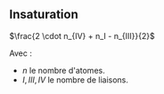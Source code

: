## Insaturation

$\frac{2 \cdot n_{IV} + n_I - n_{III}}{2}$

Avec :

* $n$ le nombre d'atomes.
* $I, III, IV$ le nombre de liaisons.